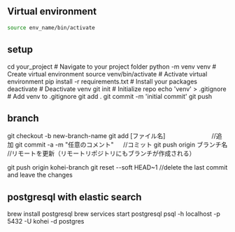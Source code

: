 ## Virtual environment
```bash
source env_name/bin/activate
```

## setup
cd your_project # Navigate to your project folder
python -m venv venv # Create virtual environment
source venv/bin/activate # Activate virtual environment
pip install -r requirements.txt # Install your packages
deactivate # Deactivate venv
git init # Initialize repo
echo 'venv' > .gitignore # Add venv to .gitignore
git add .
git commit -m 'initial commit'
git push


## branch
git checkout -b new-branch-name 
git add [ファイル名] 　　　　　　　        //追加
git commit -a -m "任意のコメント"  　     //コミット
git push origin ブランチ名                               //リモートを更新（リモートリポジトリにもブランチが作成される）

git push origin kohei-branch
git reset --soft HEAD~1  //delete the last commit and leave the changes

## postgresql with elastic search
brew install postgresql
brew services start postgresql
psql -h localhost -p 5432 -U kohei -d postgres

